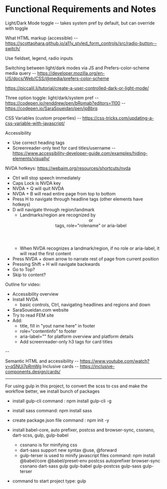 # Functional Requirements and Notes

Light/Dark Mode toggle -- takes system pref by default, but can override with toggle

What HTML markup (accessible) -- https://scottaohara.github.io/a11y_styled_form_controls/src/radio-button--switch/

Use fieldset, legend, radio inputs

Switching between light/dark modes via JS and Prefers-color-scheme media query -- https://developer.mozilla.org/en-US/docs/Web/CSS/@media/prefers-color-scheme

https://piccalil.li/tutorial/create-a-user-controlled-dark-or-light-mode/

Three option toggle: light/dark/system pref
-- https://codepen.io/renddrew/pen/bRomab?editors=1100
-- https://codepen.io/SaraSoueidan/pen/jpBbrq

CSS Variables (custom properties) -- https://css-tricks.com/updating-a-css-variable-with-javascript/

Accessibility

- Use correct heading tags
- Screenreader-only text for card titles/username -- https://www.accessibility-developer-guide.com/examples/hiding-elements/visually/

NVDA hotkeys:
https://webaim.org/resources/shortcuts/nvda

- Ctrl will stop speech immediately
- Caps Lock is NVDA key
- NVDA + Q will quit NVDA
- NVDA + B will read entire page from top to bottom
- Press H to navigate through headline tags (other elements have hotkeys)
- D will navigate through region/landmark
  - Landmarks/region are recognized by <header> or <main> tags, role="rolename" or aria-label
  - When NVDA recognizes a landmark/region, if no role or aria-label, it will read the first content
- Press NVDA + down arrow to narrate rest of page from current position
- Pressing Shift + H will navigate backwards
- Go to Top?
- Skip to content?

Outline for video:

- Accessibility overview
- Install NVDA
  - basic controls, Ctrl, navigating headlines and regions and down
- SaraSoueidan.com website
- Try to read FEM site
- Add:
  - title, fill in "yout name here" in footer
  - role="contentinfo" to footer
  - aria-label="" for platform overview and platform details
  - Add screenreader-only h3 tags for card titles

--

Semantic HTML and accessibility -- https://www.youtube.com/watch?v=qSNUi7pRmWg
Inclusive cards -- https://inclusive-components.design/cards/

---

For using gulp in this project, to convert the scss to css and make the workflow better, we install bunch of packages

- install gulp-cli
  command : npm install gulp-cli -g

- install sass
  command: npm install sass

- create package.json file
  command : npm init -y

- install babel-core, auto prefixer, postcss and browser-sync, cssnano, dart-scss, gulp, gulp-babel

  - cssnano is for minifying css
  - dart-sass support new syntax @use, @forward
  - gulp-terser is used to minify javascript files
    command: npm install @babel/core @babel/preset-env postcss autoprefixer browser-sync cssnano dart-sass gulp gulp-babel gulp-postcss gulp-sass gulp-terser

- command to start project type: gulp
